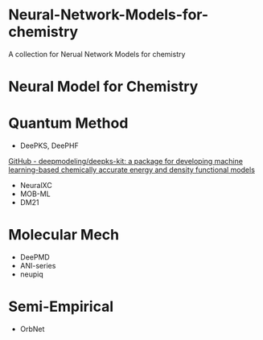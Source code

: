 # Neural-Network-Models-for-chemistry
A collection for Nerual Network Models for chemistry
# Neural Model for Chemistry

# Quantum Method

- DeePKS, DeePHF

[GitHub - deepmodeling/deepks-kit: a package for developing machine learning-based chemically accurate energy and density functional models](https://github.com/deepmodeling/deepks-kit)

- NeuralXC
- MOB-ML
- DM21

# Molecular Mech

- DeePMD
- ANI-series
- neupiq

# Semi-Empirical

- OrbNet
